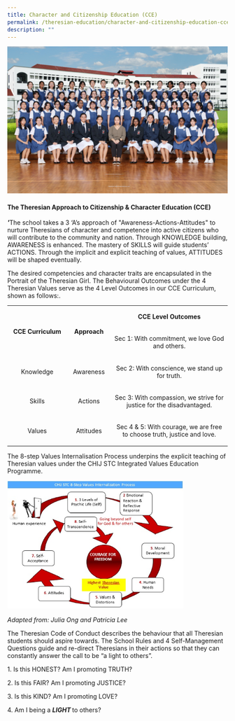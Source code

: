 ```yaml
---
title: Character and Citizenship Education (CCE)
permalink: /theresian-education/character-and-citizenship-education-cce/
description: ""
---
```

![](/images/2023CCA/cce%20formal.jpg)
<h4><strong>The Theresian Approach to Citizenship &amp; Character Education (CCE)</strong></h4>
<p><em><strong>'</strong></em>The school takes a 3 ‘A’s approach of "Awareness-Actions-Attitudes" to nurture Theresians of character and competence into active citizens who will contribute to the community and nation. Through KNOWLEDGE building, AWARENESS is enhanced. The mastery of SKILLS will guide students’ ACTIONS. Through the implicit and explicit teaching of values, ATTITUDES will be shaped eventually.&nbsp;</p>
<p>The desired competencies and character traits are encapsulated in the Portrait of the Theresian Girl. The Behavioural Outcomes under the 4 Theresian Values serve as the 4 Level Outcomes in our CCE Curriculum, shown as follows:.</p>
<table width="688">
<tbody>
<tr>
<td style="text-align: center;" rowspan="2" width="151">
<p><strong>CCE Curriculum</strong></p>
</td>
<td style="text-align: center;" rowspan="2" width="95">
<p><strong>Approach</strong></p>
</td>
<td style="text-align: center;" width="348">
<p><strong>CCE Level Outcomes</strong></p>
</td>
</tr>
<tr>
<td style="text-align: center;" width="348">
<p>Sec 1: With commitment, we love God and others.</p>
</td>
</tr>
<tr>
<td style="text-align: center;" width="151">
<p>Knowledge</p>
</td>
<td style="text-align: center;" width="95">
<p>Awareness</p>
</td>
<td style="text-align: center;" width="348">
<p>Sec 2: With conscience, we stand up for truth.</p>
</td>
</tr>
<tr>
<td style="text-align: center;" width="151">
<p>Skills</p>
</td>
<td style="text-align: center;" width="95">
<p>Actions</p>
</td>
<td style="text-align: center;" width="348">
<p>Sec 3: With compassion, we strive for justice for the disadvantaged.</p>
</td>
</tr>
<tr>
<td style="text-align: center;" width="151">
<p>Values</p>
</td>
<td style="text-align: center;" width="95">
<p>Attitudes</p>
</td>
<td style="text-align: center;" width="348">
<p>Sec 4 &amp; 5: With courage, we are free to choose truth, justice and love.</p>
</td>
</tr>
</tbody>
</table>
<p>The 8-step Values Internalisation Process underpins the explicit teaching of Theresian values under the CHIJ STC Integrated Values Education Programme.</p>
<img style="width: 80%;" src="/images/cce.jpg">
<p><em>Adapted from: Julia Ong and Patricia Lee</em></p>
<p>The Theresian Code of Conduct describes the behaviour that all Theresian students should aspire towards. The School Rules and 4 Self-Management Questions guide and re-direct Theresians in their actions so that they can constantly answer the call to be “a light to others”.</p>
<p>1. Is this HONEST? Am I promoting TRUTH?</p>
<p>2. Is this FAIR? Am I promoting JUSTICE?</p>
<p>3. Is this KIND? Am I promoting LOVE?</p>
<p>4. Am I being a <strong><em>LIGHT&nbsp;</em></strong>to others?</p>